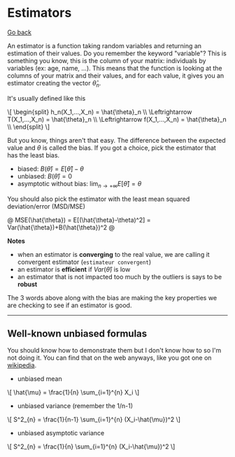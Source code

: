 # Estimators

[Go back](../index.md#estimators-and-likelihood)

An estimator is a function taking random variables and returning an estimation of their values. Do you remember the keyword "variable"? This is something you know, this is the column of your matrix: individuals by variables (ex: age, name, ...). This means that the function is looking at the columns of your matrix and their values, and for each value, it gives you an estimator creating the vector $\hat{\theta}_n$.

It's usually defined like this

<div>
\[
\begin{split}
h_n(X_1,...,X_n) = \hat{\theta}_n \\
\Leftrightarrow T(X_1,...,X_n) = \hat{\theta}_n \\
\Leftrightarrow f(X_1,...,X_n) = \hat{\theta}_n \\
\end{split}
\]
</div>

But you know, things aren't that easy. The difference between the expected value and $\theta$ is called the bias. If you got a choice, pick the estimator that has the least bias.

* biased: $B(\hat{\theta}) = E[\hat{\theta}] - \theta$
* unbiased: $B(\hat{\theta}) = 0$
* asymptotic without bias: $\lim_{n \rightarrow +\infty} E[\hat{\theta}] = \theta$

You should also pick the estimator with the least mean squared deviation/error (MSD/MSE)

@
MSE(\hat{\theta}) = E[(\hat{\theta}-\theta)^2] = Var(\hat{\theta})+B(\hat{\theta})^2
@

**Notes**

* when an estimator is **converging** to the real value, we are calling it convergent estimator (`estimateur convergent`)
* an estimator is **efficient** if $Var(\hat{\theta})$ is low
* an estimator that is not impacted too much by the outliers is says to be **robust**

The 3 words above along with the bias are making the key properties we are checking to see if an estimator is good.

<hr class="sl">

## Well-known unbiased formulas

You should know how to demonstrate them but I don't know how to so I'm not doing it. You can find that on the web anyways, like you got one on [wikipedia](https://en.wikipedia.org/wiki/Bias_of_an_estimator).

* unbiased mean

<div>
\[
\hat{\mu} = \frac{1}{n} \sum_{i=1}^{n} X_i
\]
</div>

* unbiased variance (remember the 1/n-1)

<div>
\[
S^2_{n} = \frac{1}{n-1} \sum_{i=1}^{n} (X_i-\hat{\mu})^2
\]
</div>

* unbiased asymptotic variance

<div>
\[
S^2_{n} = \frac{1}{n} \sum_{i=1}^{n} (X_i-\hat{\mu})^2
\]
</div>